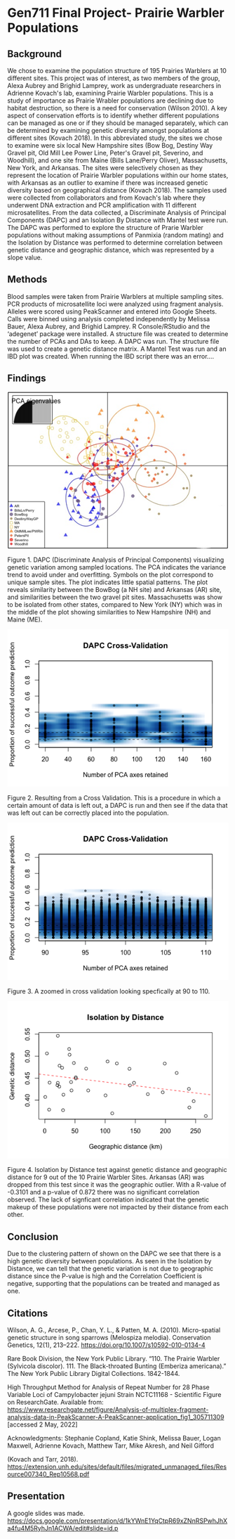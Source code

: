 # Gen711 Final Project- Prairie Warbler Populations
## Background
We chose to examine the population structure of 195 Prairies Warblers at 10 different sites. This project was of interest, as two members of the group, Alexa Aubrey and Brighid Lamprey, work as undergraduate researchers in Adrienne Kovach's lab, examining Prairie Warbler populations. This is a study of importance as Prairie Wrabler populations are declining due to habitat destruction, so there is a need for conservation (Wilson 2010). A key aspect of conservation efforts is to identify whether different populations can be managed as one or if they should be managed separately, which can be determined by examining genetic diversity amongst populations at different sites (Kovach 2018). In this abbreviated study, the sites we chose to examine were six local New Hampshire sites (Bow Bog, Destiny Way Gravel pit, Old Mill Lee Power Line, Peter's Gravel pit, Severino, and Woodhill), and one site from Maine (Bills Lane/Perry Oliver), Massachusetts, New York, and Arkansas. The sites were selectively chosen as they represent the location of Prairie Warbler populations within our home states, with Arkansas as an outlier to examine if there was increased genetic diversity based on geographical distance (Kovach 2018). The samples used were collected from collaborators and from Kovach's lab where they underwent DNA extraction and PCR amplification with 11 different microsatellites. From the data collected, a Discriminate Analysis of Principal Components (DAPC) and an Isolation By Distance with Mantel test were run. The DAPC was performed to explore the structure of Prarie Warbler populations without making assumptions of Panmixia (random mating) and the Isolation by Distance was performed to determine correlation between genetic distance and geographic distance, which was represented by a slope value.

## Methods
Blood samples were taken from Prairie Warblers at multiple sampling sites. PCR products of microsatellite loci were analyzed using fragment analysis. Alleles were scored using PeakScanner​ and entered into Google Sheets. Calls were binned using analysis completed independently by Melissa Bauer, Alexa Aubrey, and Brighid Lamprey. R Console/RStudio and the ‘adegenet’ package were installed. A structure file was created to determine the number of PCAs and DAs to keep. A DAPC was run. The structure file was used to create a genetic distance matrix. A Mantel Test was run and an IBD plot was created. When running the IBD script there was an error....

## Findings
![plot](figures/InkedPRAW_DAPC_Final_LI.jpg) 

Figure 1. DAPC (Discriminate Analysis of Principal Components) visualizing genetic variation among sampled locations. The PCA indicates the variance trend to avoid under and overfitting. Symbols on the plot correspond to unique sample sites. The plot indicates little spatial patterns. The plot reveals similarity between the BowBog (a NH site) and Arkansas (AR) site, and similarities between the two gravel pit sites. Massachusetts was show to be isolated from other states, compared to New York (NY) which was in the middle of the plot showing similarities to New Hampshire (NH) and Maine (ME). 


![plot](figures/DAPC_Cross_Validation.png)

Figure 2. Resulting from a Cross Validation. This is a procedure in which a certain amount of data is left out, a DAPC is run and then see if the data that was left out can be correctly placed into the population.


![plot](figures/DAPC_Cross_Validation_2.png)

Figure 3. A zoomed in cross validation looking specfically at 90 to 110.


![plot](figures/IBD_Plot_PRAW.png)

Figure 4. Isolation by Distance test against genetic distance and geographic distance for 9 out of the 10 Prairie Warbler Sites. Arkansas (AR) was dropped from this test since it was the geographic outlier. With a R-value of -0.3101 and a p-value of 0.872 there was no significant correlation observed. The lack of signficant correlation indicated that the genetic makeup of these populations were not impacted by their distance from each other. 

## Conclusion
Due to the clustering pattern of shown on the DAPC we see that there is a high genetic diversity between populations. As seen in the Isolation by Distance, we can tell that the genetic variation is not due to geographic distance since the P-value is high and the Correlation Coefficient is negative, supporting that the populations can be treated and managed as one.

## Citations 
Wilson, A. G., Arcese, P., Chan, Y. L., & Patten, M. A. (2010). Micro-spatial genetic structure in song sparrows (Melospiza melodia). Conservation Genetics, 12(1), 213–222. https://doi.org/10.1007/s10592-010-0134-4

Rare Book Division, the New York Public Library. “110. The Prairie Warbler (Sylvicola discolor). 111. The Black-throated Bunting (Emberiza americana).” The New York Public Library Digital Collections. 1842-1844. 

High Throughput Method for Analysis of Repeat Number for 28 Phase Variable Loci of Campylobacter jejuni Strain NCTC11168 - Scientific Figure on ResearchGate. Available from: https://www.researchgate.net/figure/Analysis-of-multiplex-fragment-analysis-data-in-PeakScanner-A-PeakScanner-application_fig1_305711309 [accessed 2 May, 2022] 

Acknowledgments: Stephanie Copland, Katie Shink, Melissa Bauer, Logan Maxwell, Adrienne Kovach, Matthew Tarr, Mike Akresh,  and Neil Gifford

(Kovach and Tarr, 2018). https://extension.unh.edu/sites/default/files/migrated_unmanaged_files/Resource007340_Rep10568.pdf

## Presentation 
A google slides was made. https://docs.google.com/presentation/d/1kYWnE1YqCtpR69xZNnRSPwhJhXa4fu4M5RyhJn1ACWA/edit#slide=id.p 

